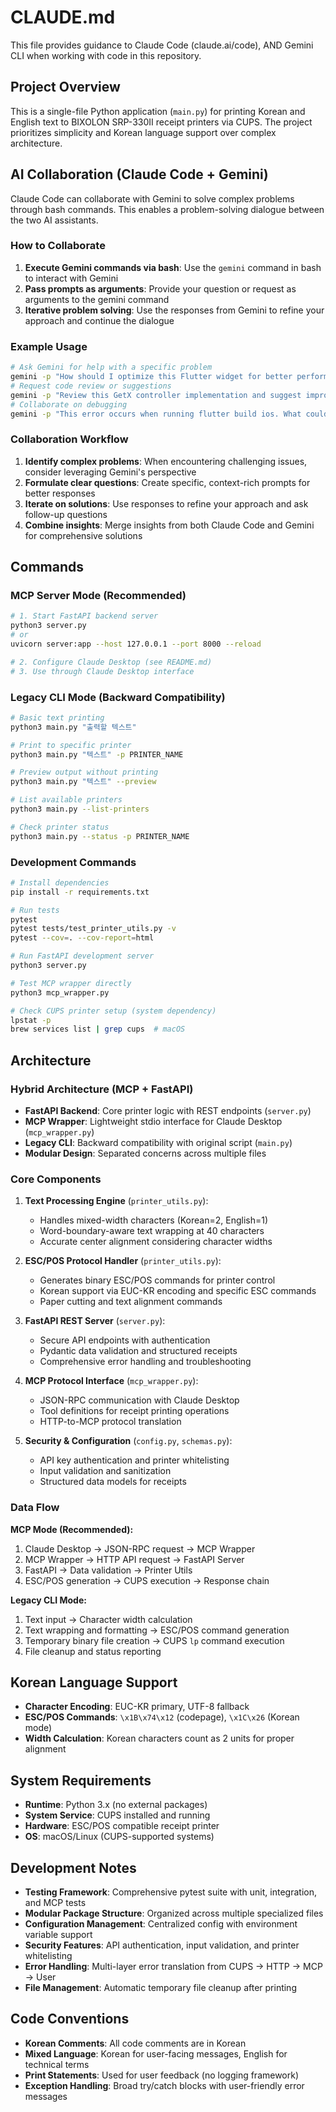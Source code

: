 # CLAUDE.md

This file provides guidance to Claude Code (claude.ai/code), AND Gemini CLI when working with code in this repository.

## Project Overview

This is a single-file Python application (`main.py`) for printing Korean and English text to BIXOLON SRP-330II receipt printers via CUPS. The project prioritizes simplicity and Korean language support over complex architecture.

## AI Collaboration (Claude Code + Gemini)
Claude Code can collaborate with Gemini to solve complex problems through bash commands. This enables a problem-solving dialogue between the two AI assistants.
### How to Collaborate
1. **Execute Gemini commands via bash**: Use the `gemini` command in bash to interact with Gemini
2. **Pass prompts as arguments**: Provide your question or request as arguments to the gemini command
3. **Iterative problem solving**: Use the responses from Gemini to refine your approach and continue the dialogue
### Example Usage
```bash
# Ask Gemini for help with a specific problem
gemini -p "How should I optimize this Flutter widget for better performance?"
# Request code review or suggestions
gemini -p "Review this GetX controller implementation and suggest improvements"
# Collaborate on debugging
gemini -p "This error occurs when running flutter build ios. What could be the cause?"
```
### Collaboration Workflow
1. **Identify complex problems**: When encountering challenging issues, consider leveraging Gemini's perspective
2. **Formulate clear questions**: Create specific, context-rich prompts for better responses
3. **Iterate on solutions**: Use responses to refine your approach and ask follow-up questions
4. **Combine insights**: Merge insights from both Claude Code and Gemini for comprehensive solutions

## Commands

### MCP Server Mode (Recommended)
```bash
# 1. Start FastAPI backend server
python3 server.py
# or
uvicorn server:app --host 127.0.0.1 --port 8000 --reload

# 2. Configure Claude Desktop (see README.md)
# 3. Use through Claude Desktop interface
```

### Legacy CLI Mode (Backward Compatibility)
```bash
# Basic text printing
python3 main.py "출력할 텍스트"

# Print to specific printer
python3 main.py "텍스트" -p PRINTER_NAME

# Preview output without printing
python3 main.py "텍스트" --preview

# List available printers
python3 main.py --list-printers

# Check printer status
python3 main.py --status -p PRINTER_NAME
```

### Development Commands
```bash
# Install dependencies
pip install -r requirements.txt

# Run tests
pytest
pytest tests/test_printer_utils.py -v
pytest --cov=. --cov-report=html

# Run FastAPI development server
python3 server.py

# Test MCP wrapper directly
python3 mcp_wrapper.py

# Check CUPS printer setup (system dependency)
lpstat -p
brew services list | grep cups  # macOS
```

## Architecture

### Hybrid Architecture (MCP + FastAPI)
- **FastAPI Backend**: Core printer logic with REST endpoints (`server.py`)
- **MCP Wrapper**: Lightweight stdio interface for Claude Desktop (`mcp_wrapper.py`)
- **Legacy CLI**: Backward compatibility with original script (`main.py`)
- **Modular Design**: Separated concerns across multiple files

### Core Components

1. **Text Processing Engine** (`printer_utils.py`):
   - Handles mixed-width characters (Korean=2, English=1)
   - Word-boundary-aware text wrapping at 40 characters
   - Accurate center alignment considering character widths

2. **ESC/POS Protocol Handler** (`printer_utils.py`):
   - Generates binary ESC/POS commands for printer control
   - Korean support via EUC-KR encoding and specific ESC commands
   - Paper cutting and text alignment commands

3. **FastAPI REST Server** (`server.py`):
   - Secure API endpoints with authentication
   - Pydantic data validation and structured receipts
   - Comprehensive error handling and troubleshooting

4. **MCP Protocol Interface** (`mcp_wrapper.py`):
   - JSON-RPC communication with Claude Desktop
   - Tool definitions for receipt printing operations
   - HTTP-to-MCP protocol translation

5. **Security & Configuration** (`config.py`, `schemas.py`):
   - API key authentication and printer whitelisting
   - Input validation and sanitization
   - Structured data models for receipts

### Data Flow
**MCP Mode (Recommended):**
1. Claude Desktop → JSON-RPC request → MCP Wrapper
2. MCP Wrapper → HTTP API request → FastAPI Server
3. FastAPI → Data validation → Printer Utils
4. ESC/POS generation → CUPS execution → Response chain

**Legacy CLI Mode:**
1. Text input → Character width calculation
2. Text wrapping and formatting → ESC/POS command generation
3. Temporary binary file creation → CUPS `lp` command execution
4. File cleanup and status reporting

## Korean Language Support

- **Character Encoding**: EUC-KR primary, UTF-8 fallback
- **ESC/POS Commands**: `\x1B\x74\x12` (codepage), `\x1C\x26` (Korean mode)
- **Width Calculation**: Korean characters count as 2 units for proper alignment

## System Requirements

- **Runtime**: Python 3.x (no external packages)
- **System Service**: CUPS installed and running
- **Hardware**: ESC/POS compatible receipt printer
- **OS**: macOS/Linux (CUPS-supported systems)

## Development Notes

- **Testing Framework**: Comprehensive pytest suite with unit, integration, and MCP tests
- **Modular Package Structure**: Organized across multiple specialized files
- **Configuration Management**: Centralized config with environment variable support
- **Security Features**: API authentication, input validation, and printer whitelisting
- **Error Handling**: Multi-layer error translation from CUPS → HTTP → MCP → User
- **File Management**: Automatic temporary file cleanup after printing

## Code Conventions

- **Korean Comments**: All code comments are in Korean
- **Mixed Language**: Korean for user-facing messages, English for technical terms
- **Print Statements**: Used for user feedback (no logging framework)
- **Exception Handling**: Broad try/catch blocks with user-friendly error messages
